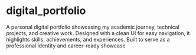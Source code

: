 # digital_portfolio
A personal digital portfolio showcasing my academic journey, technical projects, and creative work. Designed with a clean UI for easy navigation, it highlights skills, achievements, and experiences. Built to serve as a professional identity and career-ready showcase
